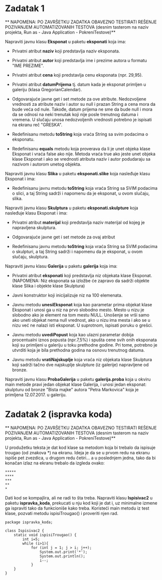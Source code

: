 # Zadatak 1

** NAPOMENA: PO ZAVRŠETKU ZADATKA OBAVEZNO TESTIRATI REŠENJE POZIVANJEM AUTOMATIZOVANIH TESTOVA (desnim tasterom na naziv projekta, Run as - Java Application - PokreniTestove)**

Napraviti javnu klasu **Eksponat** u paketu **eksponati** koja ima:

* Privatni atribut **naziv** koji predstavlja naziv eksponata.

* Privatni atribut **autor** koji predstavlja ime i prezime autora u formatu "IME PREZIME".

* Privatni atribut **cena** koji predstavlja cenu eksponata (npr. 29,95).

* Privatni atribut **datumPrijema** tj. datum kada je eksponat primljen u galeriju (klasa GregorianCalendar).

* Odgovarajuće javne get i set metode za ove atribute. Nedozvoljene vrednosti za atribute naziv i autor su null i prazan String a cena mora da bude veća od nule. Takođe, datum prijema ne sme da bude null i mora da se odnosi na neki trenutak koji nije posle trenutnog datuma i vremena. U slučaju unosa nedozvoljenih vrednosti potrebno je ispisati na ekranu reč "GRESKA".

* Redefinisanu metodu **toString** koja vraća String sa svim podacima o eksponatu.

* Redefinisanu **equals** metodu koja proverava da li je unet objeka klase Eksponat i vraća false ako nije. Metoda vraća true ako jeste unet objeka klase Eksponat i ako se vrednosti atributa naziv i autor podudaraju sa nazivom i autorom unetog objekta. 

Napraviti javnu klasu **Slika** u paketu **eksponati.slike** koja nasleđuje klasu Eksponat i ima:

* Redefinisanu javnu metodu **toString** koja vraća String sa SVIM podacima o slici, a taj String sadrži i napomenu da je eksponat, u ovom slučaju, slika.

Napraviti javnu klasu **Skulptura** u paketu **eksponati.skulpture** koja nasleđuje klasu Eksponat i ima:

* Privatni atribut **materijal** koji predstavlja naziv materijal od kojeg je napravljena skulptura.

* Odgovarajuće javne get i set metode za ovaj atribut

* Redefinisanu javnu metodu **toString** koja vraća String sa SVIM podacima o skulpturi, a taj String sadrži i napomenu da je eksponat, u ovom slučaju, skulptura.

Napraviti javnu klasu **Galerija** u paketu **galerija** koja ima:

* Privatni atribut **eksponati** koji predstavlja niz objekata klase Eksponat. (NAPOMENA: Niz eksponata sa izložbe će zapravo da sadrži objekte klase Slika i objekte klase Skulptura)

* Javni konstruktor koji inicijalizuje niz na 100 elemenata.

* Javnu metodu **unesiEksponat** koja kao parametar prima objekat klase Eksponat i unosi ga u niz na prvo slobodno mesto. Mesto u nizu je slobodno ako je element na tom mestu NULL. Unošenje se vrši samo ako uneti objekat nema null vrednost, ako u nizu ima mesta i ako se u nizu već ne nalazi isti eksponat. U suprotnom, ispisati poruku o grešci.

* Javnu metodu **uvediPopust** koja kao ulazni parametar dobija procentualni iznos popusta (npr.7,5%) i spušta cene svih onih eksponata koji su primljeni u galeriju u toku prethodne godine. Pri tome, potrebno je utvrditi koja je bila prethodna godina na osnovu trenutnog datuma.

* Javnu metodu **vratiNajskuplje** koja vraća niz objekata klase Skulptura koji sadrži tačno dve najskuplje skulpture (iz galerije) napravljene od bronze.

Napraviti javnu klasu **ProbaGalerija** u paketu **galerija.proba** koja u okviru main metode pravi jedan objekat klase Galerija, i unosi jedan eksponat: skulpturu od bronze "Bista majke" autora "Petra Markovica" koja je primljena 12.07.2017. u galeriju.

# Zadatak 2 (ispravka koda)

** NAPOMENA: PO ZAVRŠETKU ZADATKA OBAVEZNO TESTIRATI REŠENJE POZIVANJEM AUTOMATIZOVANIH TESTOVA (desnim tasterom na naziv projekta, Run as - Java Application - PokreniTestove)**

U produžetku teksta je dat kod klase sa metodom koja bi trebalo da ispisuje trougao (od znakova *) na ekranu. Ideja je da se u prvom redu na ekranu ispiše pet zvezdica, u drugom redu četiri... a u poslednjem jedna, tako da bi konačan izlaz na ekranu trebalo da izgleda ovako:

	*****
	****
	***
	**
	*

Dati kod se kompajlira, ali ne radi to šta treba. Napraviti klasu **Ispisivac2** u paketu **ispravka_koda**, prekucati u nju kod koji je dat  i, uz minimalne izmene ga ispraviti tako da funkcioniše kako treba. Koristeći main metodu iz test klase, pozvati metodu ispisiTrougao() i proveriti njen rad.

	package ispravka_koda;
	
	class Ispisivac2 {
		static void ispisiTrougao() {
			int i=5;
			while (i>1){
				for (int j = 1; j > i; j++);
					System.out.print('*');
					System.out.println();
					i--;
			    }	
		}
	}
